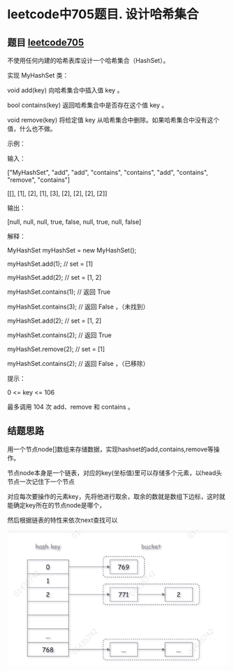 # leetcode中705题目. 设计哈希集合

## 题目 [leetcode705](https://leetcode-cn.com/problems/design-hashset/)

不使用任何内建的哈希表库设计一个哈希集合（HashSet）。

实现 MyHashSet 类：

void add(key) 向哈希集合中插入值 key 。

bool contains(key) 返回哈希集合中是否存在这个值 key 。

void remove(key) 将给定值 key 从哈希集合中删除。如果哈希集合中没有这个值，什么也不做。

示例：

输入：

["MyHashSet", "add", "add", "contains", "contains", "add", "contains", "remove", "contains"]

[[], [1], [2], [1], [3], [2], [2], [2], [2]]

输出：

[null, null, null, true, false, null, true, null, false]

解释：

MyHashSet myHashSet = new MyHashSet();

myHashSet.add(1);      // set = [1]

myHashSet.add(2);      // set = [1, 2]

myHashSet.contains(1); // 返回 True

myHashSet.contains(3); // 返回 False ，（未找到）

myHashSet.add(2);      // set = [1, 2]

myHashSet.contains(2); // 返回 True

myHashSet.remove(2);   // set = [1]

myHashSet.contains(2); // 返回 False ，（已移除）


提示：

0 <= key <= 106

最多调用 104 次 add、remove 和 contains 。




## 结题思路

用一个节点node[]数组来存储数据，实现hashset的add,contains,remove等操作。

节点node本身是一个链表，对应的key(坐标值)里可以存储多个元素，以head头节点一次记住下一个节点

对应每次要操作的元素key，先将他进行取余，取余的数就是数组下边标，这时就能确定key所在的节点node是哪个，

然后根据链表的特性来依次next查找可以

![img.png](img.png)

   
